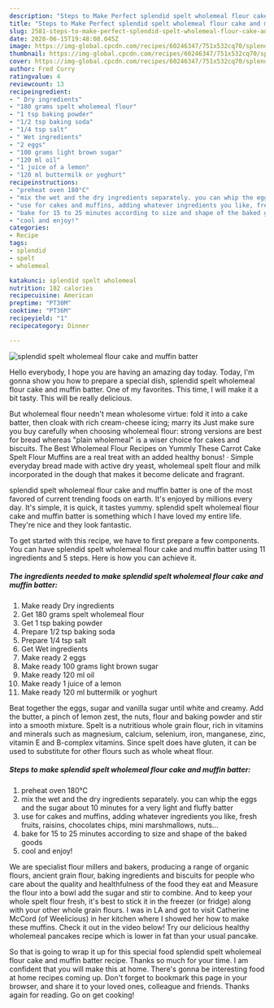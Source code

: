 ```yaml
---
description: "Steps to Make Perfect splendid spelt wholemeal flour cake and muffin batter"
title: "Steps to Make Perfect splendid spelt wholemeal flour cake and muffin batter"
slug: 2581-steps-to-make-perfect-splendid-spelt-wholemeal-flour-cake-and-muffin-batter
date: 2020-06-15T19:48:08.045Z
image: https://img-global.cpcdn.com/recipes/60246347/751x532cq70/splendid-spelt-wholemeal-flour-cake-and-muffin-batter-recipe-main-photo.jpg
thumbnail: https://img-global.cpcdn.com/recipes/60246347/751x532cq70/splendid-spelt-wholemeal-flour-cake-and-muffin-batter-recipe-main-photo.jpg
cover: https://img-global.cpcdn.com/recipes/60246347/751x532cq70/splendid-spelt-wholemeal-flour-cake-and-muffin-batter-recipe-main-photo.jpg
author: Fred Curry
ratingvalue: 4
reviewcount: 13
recipeingredient:
- " Dry ingredients"
- "180 grams spelt wholemeal flour"
- "1 tsp baking powder"
- "1/2 tsp baking soda"
- "1/4 tsp salt"
- " Wet ingredients"
- "2 eggs"
- "100 grams light brown sugar"
- "120 ml oil"
- "1 juice of a lemon"
- "120 ml buttermilk or yoghurt"
recipeinstructions:
- "preheat oven 180°C"
- "mix the wet and the dry ingredients separately. you can whip the eggs and the sugar about 10 minutes for a very light and fluffy batter"
- "use for cakes and muffins, adding whatever ingredients you like, fresh fruits, raisins, chocolates chips, mini marshmallows, nuts..."
- "bake for 15 to 25 minutes according to size and shape of the baked goods"
- "cool and enjoy!"
categories:
- Recipe
tags:
- splendid
- spelt
- wholemeal

katakunci: splendid spelt wholemeal 
nutrition: 182 calories
recipecuisine: American
preptime: "PT30M"
cooktime: "PT36M"
recipeyield: "1"
recipecategory: Dinner

---
```



![splendid spelt wholemeal flour cake and muffin batter](https://img-global.cpcdn.com/recipes/60246347/751x532cq70/splendid-spelt-wholemeal-flour-cake-and-muffin-batter-recipe-main-photo.jpg)

Hello everybody, I hope you are having an amazing day today. Today, I'm gonna show you how to prepare a special dish, splendid spelt wholemeal flour cake and muffin batter. One of my favorites. This time, I will make it a bit tasty. This will be really delicious.

But wholemeal flour needn&#39;t mean wholesome virtue: fold it into a cake batter, then cloak with rich cream-cheese icing; marry its Just make sure you buy carefully when choosing wholemeal flour: strong versions are best for bread whereas &#34;plain wholemeal&#34; is a wiser choice for cakes and biscuits. The Best Wholemeal Flour Recipes on Yummly These Carrot Cake Spelt Flour Muffins are a real treat with an added healthy bonus! · Simple everyday bread made with active dry yeast, wholemeal spelt flour and milk incorporated in the dough that makes it become delicate and fragrant.

splendid spelt wholemeal flour cake and muffin batter is one of the most favored of current trending foods on earth. It's enjoyed by millions every day. It's simple, it is quick, it tastes yummy. splendid spelt wholemeal flour cake and muffin batter is something which I have loved my entire life. They're nice and they look fantastic.


To get started with this recipe, we have to first prepare a few components. You can have splendid spelt wholemeal flour cake and muffin batter using 11 ingredients and 5 steps. Here is how you can achieve it.

<!--inarticleads1-->

##### The ingredients needed to make splendid spelt wholemeal flour cake and muffin batter:

1. Make ready  Dry ingredients
1. Get 180 grams spelt wholemeal flour
1. Get 1 tsp baking powder
1. Prepare 1/2 tsp baking soda
1. Prepare 1/4 tsp salt
1. Get  Wet ingredients
1. Make ready 2 eggs
1. Make ready 100 grams light brown sugar
1. Make ready 120 ml oil
1. Make ready 1 juice of a lemon
1. Make ready 120 ml buttermilk or yoghurt


Beat together the eggs, sugar and vanilla sugar until white and creamy. Add the butter, a pinch of lemon zest, the nuts, flour and baking powder and stir into a smooth mixture. Spelt is a nutritious whole grain flour, rich in vitamins and minerals such as magnesium, calcium, selenium, iron, manganese, zinc, vitamin E and B-complex vitamins. Since spelt does have gluten, it can be used to substitute for other flours such as whole wheat flour. 

<!--inarticleads2-->

##### Steps to make splendid spelt wholemeal flour cake and muffin batter:

1. preheat oven 180°C
1. mix the wet and the dry ingredients separately. you can whip the eggs and the sugar about 10 minutes for a very light and fluffy batter
1. use for cakes and muffins, adding whatever ingredients you like, fresh fruits, raisins, chocolates chips, mini marshmallows, nuts...
1. bake for 15 to 25 minutes according to size and shape of the baked goods
1. cool and enjoy!


We are specialist flour millers and bakers, producing a range of organic flours, ancient grain flour, baking ingredients and biscuits for people who care about the quality and healthfulness of the food they eat and Measure the flour into a bowl add the sugar and stir to combine. And to keep your whole spelt flour fresh, it&#39;s best to stick it in the freezer (or fridge) along with your other whole grain flours. I was in LA and got to visit Catherine McCord (of Weelicious) in her kitchen where I showed her how to make these muffins. Check it out in the video below! Try our delicious healthy wholemeal pancakes recipe which is lower in fat than your usual pancake. 

So that is going to wrap it up for this special food splendid spelt wholemeal flour cake and muffin batter recipe. Thanks so much for your time. I am confident that you will make this at home. There's gonna be interesting food at home recipes coming up. Don't forget to bookmark this page in your browser, and share it to your loved ones, colleague and friends. Thanks again for reading. Go on get cooking!
